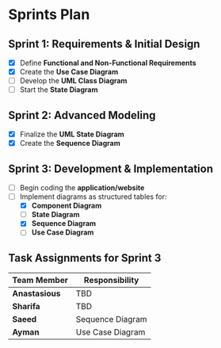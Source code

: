 # **Sprints Plan**

## **Sprint 1: Requirements & Initial Design**
- [X] Define **Functional and Non-Functional Requirements**
- [X] Create the **Use Case Diagram**
- [ ] Develop the **UML Class Diagram**
- [ ] Start the **State Diagram**

## **Sprint 2: Advanced Modeling**
- [X] Finalize the **UML State Diagram**
- [X] Create the **Sequence Diagram**

## **Sprint 3: Development & Implementation**
- [ ] Begin coding the **application/website**
- [ ] Implement diagrams as structured tables for:
  - [X] **Component Diagram**
  - [ ] **State Diagram**
  - [X] **Sequence Diagram**
  - [ ] **Use Case Diagram**

## **Task Assignments for Sprint 3**
| Team Member   | Responsibility         |
|--------------|----------------------|
| **Anastasious** | TBD |
| **Sharifa**    | TBD |
| **Saeed**      | Sequence Diagram |
| **Ayman**      | Use Case Diagram |
